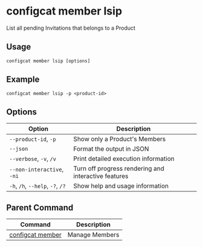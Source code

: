# configcat member lsip
List all pending Invitations that belongs to a Product
## Usage
```
configcat member lsip [options]
```
## Example
```
configcat member lsip -p <product-id>
```
## Options
| Option | Description |
| ------ | ----------- |
| `--product-id`, `-p` | Show only a Product's Members |
| `--json` | Format the output in JSON |
| `--verbose`, `-v`, `/v` | Print detailed execution information |
| `--non-interactive`, `-ni` | Turn off progress rendering and interactive features |
| `-h`, `/h`, `--help`, `-?`, `/?` | Show help and usage information |
## Parent Command
| Command | Description |
| ------ | ----------- |
| [configcat member](configcat-member.md) | Manage Members |
